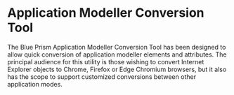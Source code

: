 # Application Modeller Conversion Tool
The Blue Prism Application Modeller Conversion Tool has been designed to allow quick conversion of application modeller elements and attributes. The principal audience for this utility is those wishing to convert Internet Explorer objects to Chrome, Firefox or Edge Chromium browsers, but it also has the scope to support customized conversions between other application modes.
